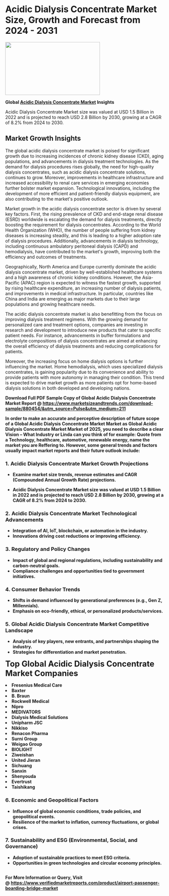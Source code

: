 <H1>Acidic Dialysis Concentrate Market Size, Growth and Forecast from 2024 - 2031</H1><img class="aligncenter size-medium wp-image-584254" src="https://thirdeyenews.in/wp-content/uploads/2024/09/Global-Market-Research-300x168.jpeg" alt="" width="300" height="168" /><p><strong>Global&nbsp;<a href="https://www.marketsizeandtrends.com/download-sample/880454/&amp;utm_source=Pulse&amp;utm_medium=211">Acidic Dialysis Concentrate Market</a> Insights</strong></p><p>Acidic Dialysis Concentrate Market size was valued at USD 1.5 Billion in 2022 and is projected to reach USD 2.8 Billion by 2030, growing at a CAGR of 8.2% from 2024 to 2030.</p><p><h2>Market Growth Insights</h2> <p>The global acidic dialysis concentrate market is poised for significant growth due to increasing incidences of chronic kidney disease (CKD), aging populations, and advancements in dialysis treatment technologies. As the demand for dialysis procedures rises globally, the need for high-quality dialysis concentrates, such as acidic dialysis concentrate solutions, continues to grow. Moreover, improvements in healthcare infrastructure and increased accessibility to renal care services in emerging economies further bolster market expansion. Technological innovations, including the development of more efficient and patient-friendly dialysis equipment, are also contributing to the market's positive outlook.</p> <p><strong></strong></p> <p>Market growth in the acidic dialysis concentrate sector is driven by several key factors. First, the rising prevalence of CKD and end-stage renal disease (ESRD) worldwide is escalating the demand for dialysis treatments, directly boosting the requirement for dialysis concentrates. According to the World Health Organization (WHO), the number of people suffering from kidney diseases is increasing steadily, and this is leading to a higher adoption rate of dialysis procedures. Additionally, advancements in dialysis technology, including continuous ambulatory peritoneal dialysis (CAPD) and hemodialysis, have contributed to the market's growth, improving both the efficiency and outcomes of treatments.</p> <p>Geographically, North America and Europe currently dominate the acidic dialysis concentrate market, driven by well-established healthcare systems and a high awareness of chronic kidney conditions. However, the Asia-Pacific (APAC) region is expected to witness the fastest growth, supported by rising healthcare expenditure, an increasing number of dialysis patients, and improvements in medical infrastructure. In particular, countries like China and India are emerging as major markets due to their large populations and growing healthcare needs.</p> <p>The acidic dialysis concentrate market is also benefitting from the focus on improving dialysis treatment regimens. With the growing demand for personalized care and treatment options, companies are investing in research and development to introduce new products that cater to specific patient needs. For instance, advancements in buffer formulations and electrolyte compositions of dialysis concentrates are aimed at enhancing the overall efficiency of dialysis treatments and reducing complications for patients.</p> <p>Moreover, the increasing focus on home dialysis options is further influencing the market. Home hemodialysis, which uses specialized dialysis concentrates, is gaining popularity due to its convenience and ability to provide patients with more autonomy in managing their condition. This trend is expected to drive market growth as more patients opt for home-based dialysis solutions in both developed and developing nations.</p> <p><strong></p><p><span class=""><strong>Download Full PDF Sample Copy of Global Acidic Dialysis Concentrate Market Report</strong> @ <a href="https://www.marketsizeandtrends.com/download-sample/880454/&amp;utm_source=Pulse&amp;utm_medium=211" target="_blank">https://www.marketsizeandtrends.com/download-sample/880454/&amp;utm_source=Pulse&amp;utm_medium=211</a></span></p><p>In order to make an accurate and perceptive description of future scope of a Global&nbsp;Acidic Dialysis Concentrate Market Market as Global&nbsp;Acidic Dialysis Concentrate Market Market of 2025, you need to describe a clear Vision &ndash; What Industry or Linda can you think of for example: Quote from a Technology, healthcare, automotive, renewable energy, name the market you are Reffering to. However, some general trends and factors usually impact market reports and their future outlook include:</p><h3>1.&nbsp;<strong>Acidic Dialysis Concentrate Market Growth Projections</strong></h3><ul><li>Examine market size trends, revenue estimates and CAGR (Compounded Annual Growth Rate) projections.</li><li><p>Acidic Dialysis Concentrate Market size was valued at USD 1.5 Billion in 2022 and is projected to reach USD 2.8 Billion by 2030, growing at a CAGR of 8.2% from 2024 to 2030.</p></li></ul><h3>2.&nbsp;<strong>Acidic Dialysis Concentrate Market Technological Advancements</strong></h3><ul><li>Integration of AI, IoT, blockchain, or automation in the industry.</li><li>Innovations driving cost reductions or improving efficiency.</li></ul><h3>3.&nbsp;<strong>Regulatory and Policy Changes</strong></h3><ul><li>Impact of global and regional regulations, including sustainability and carbon-neutral goals.</li><li>Compliance challenges and opportunities tied to government initiatives.</li></ul><h3>4.&nbsp;<strong>Consumer Behavior Trends</strong></h3><ul><li>Shifts in demand influenced by generational preferences (e.g., Gen Z, Millennials).</li><li>Emphasis on eco-friendly, ethical, or personalized products/services.</li></ul><h3>5.&nbsp;<strong>Global Acidic Dialysis Concentrate Market Competitive Landscape</strong></h3><ul><li>Analysis of key players, new entrants, and partnerships shaping the industry.</li><li>Strategies for differentiation and market penetration.</li></ul><p data-pm-slice="1 1 []"><span style="color: inherit; font-family: inherit; font-size: 25px;">Top Global Acidic Dialysis Concentrate Market Companies</span></p><div class="" data-test-id=""><p><li>Fresenius Medical Care</li><li> Baxter</li><li> B. Braun</li><li> Rockwell Medical</li><li> Nipro</li><li> MEDIVATORS</li><li> Dialysis Medical Solutions</li><li> Unipharm JSC</li><li> Nikkiso</li><li> Renacon Pharma</li><li> Surni Group</li><li> Weigao Group</li><li> BIOLIGHT</li><li> Ziweishan</li><li> United Jieran</li><li> Sichuang</li><li> Sanxin</li><li> Shenyouda</li><li> Evertrust</li><li> Taishikang</li></p></div><h3>6.&nbsp;<strong>Economic and Geopolitical Factors</strong></h3><ul><li>Influence of global economic conditions, trade policies, and geopolitical events.</li><li>Resilience of the market to inflation, currency fluctuations, or global crises.</li></ul><h3>7.&nbsp;<strong>Sustainability and ESG (Environmental, Social, and Governance)</strong></h3><ul><li>Adoption of sustainable practices to meet ESG criteria.</li><li>Opportunities in green technologies and circular economy principles.</li></ul><h2><strong style="font-size: 14px;">For More Information or Query, Visit @&nbsp;</strong><a style="background-color: #ffffff; font-size: 14px;" href="https://www.marketsizeandtrends.com/report/acidic-dialysis-concentrate-market/" target="_blank">https://www.verifiedmarketreports.com/product/airport-passenger-boarding-bridge-market</a></h2>
